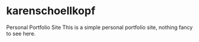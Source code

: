 # karenschoellkopf
Personal Portfolio Site
This is a simple personal portfolio site, nothing fancy to see here.
